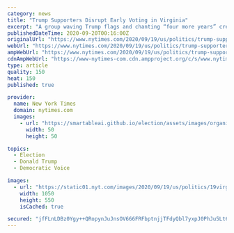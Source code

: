 ```yaml
---
category: news
title: "Trump Supporters Disrupt Early Voting in Virginia"
excerpt: "A group waving Trump flags and chanting “four more years” created a commotion at a polling location in Fairfax, Va. A county official said some voters and staff members felt intimidated."
publishedDateTime: 2020-09-20T00:16:00Z
originalUrl: "https://www.nytimes.com/2020/09/19/us/politics/trump-supporters-early-voting-virginia.html"
webUrl: "https://www.nytimes.com/2020/09/19/us/politics/trump-supporters-early-voting-virginia.html"
ampWebUrl: "https://www.nytimes.com/2020/09/19/us/politics/trump-supporters-early-voting-virginia.amp.html"
cdnAmpWebUrl: "https://www-nytimes-com.cdn.ampproject.org/c/s/www.nytimes.com/2020/09/19/us/politics/trump-supporters-early-voting-virginia.amp.html"
type: article
quality: 150
heat: 150
published: true

provider:
  name: New York Times
  domain: nytimes.com
  images:
    - url: "https://smartableai.github.io/election/assets/images/organizations/nytimes.com-50x50.jpg"
      width: 50
      height: 50

topics:
  - Election
  - Donald Trump
  - Democratic Voice

images:
  - url: "https://static01.nyt.com/images/2020/09/19/us/politics/19virginia-voting1/19virginia-voting1-facebookJumbo.jpg"
    width: 1050
    height: 550
    isCached: true

secured: "jfFLnLDBz0Ygy++QRopynJuJnsOV666FRFbptnjjTFdyQbl7yxpJ0PhJu5Lt6fauI6NOucYmrm65m8gDfU5tuOCd1YJF+HDe5pLLlrabjA0LNuExNoFzR0LWT4xKLW+2Ct40/gya9nhcbJExwburos0HEQpvMZICCeazemzeIXiAIr4BK4+NTm9sANsQ1BJ/SzI7EvzA3trRUc/eQHFxcfsyTtGrXmp8stt9C//PbAW1lW7P92YKw2HuFRqT0a7aJ8lmB20KOW4pN5CSr+VRus1ONQj+D/9xcoC7lgkiu7ohIn4h8KYHXJajpXIOa82aqqTXaPaTZMkhUr7X4M2tmnn2yPyJdjsLaOq7yvsaYd8=;u/ONROT3P3KI8K5HeaMsYA=="
---
```


